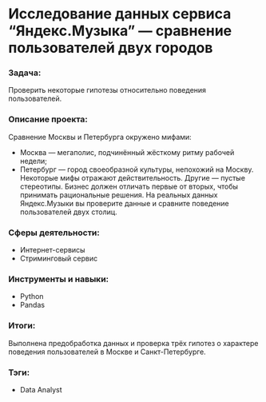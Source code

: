 # Исследование данных сервиса “Яндекс.Музыка” — сравнение пользователей двух городов
### Задача:
Проверить некоторые гипотезы относительно поведения пользователей.
### Описание проекта:
Сравнение Москвы и Петербурга окружено мифами:
- Москва — мегаполис, подчинённый жёсткому ритму рабочей недели;
- Петербург — город своеобразной культуры, непохожий на Москву.
Некоторые мифы отражают действительность. Другие — пустые стереотипы. Бизнес должен отличать первые от вторых, чтобы принимать рациональные решения. На реальных данных Яндекс.Музыки вы проверите данные и сравните поведение пользователей двух столиц.
### Сферы деятельности:
* Интернет-сервисы
* Стриминговый сервис
### Инструменты и навыки: 
* Python
* Pandas
### Итоги: 
Выполнена предобработка данных и проверка трёх гипотез о характере поведения пользователей в Москве и Санкт-Петербурге.
### Тэги:
* Data Analyst
